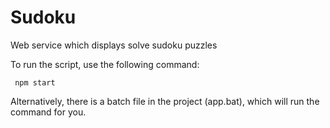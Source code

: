 # Sudoku
Web service which displays solve sudoku puzzles 

To run the script, use the following command:

	 npm start

Alternatively, there is a batch file in the project (app.bat), which will run the command for you.
